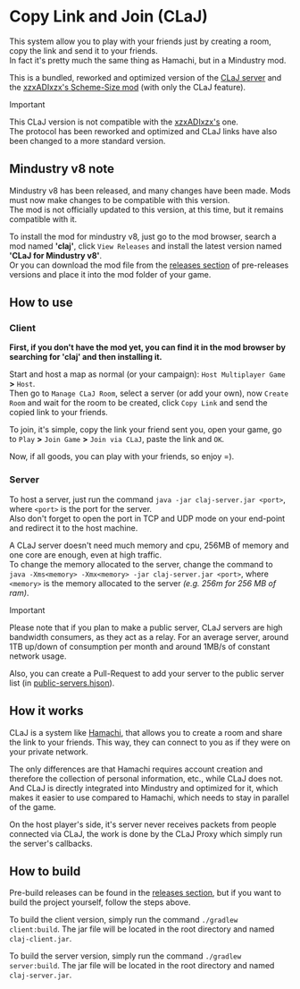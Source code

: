 # Copy Link and Join (CLaJ)
This system allow you to play with your friends just by creating a room, copy the link and send it to your friends. <br>
In fact it's pretty much the same thing as Hamachi, but in a Mindustry mod.

This is a bundled, reworked and optimized version of the [CLaJ server](https://github.com/xzxADIxzx/Copy-Link-and-Join) and the [xzxADIxzx's Scheme-Size mod](https://github.com/xzxADIxzx/Scheme-Size) (with only the CLaJ feature).

> [!IMPORTANT]
> This CLaJ version is not compatible with the [xzxADIxzx's](https://github.com/xzxADIxzx) one. <br>
> The protocol has been reworked and optimized and CLaJ links have also been changed to a more standard version.


## Mindustry v8 note
Mindustry v8 has been released, and many changes have been made. Mods must now make changes to be compatible with this version. <br>
The mod is not officially updated to this version, at this time, but it remains compatible with it.

To install the mod for mindustry v8, just go to the mod browser, search a mod named **'claj'**, click ``View Releases``
and install the latest version named **'CLaJ for Mindustry v8'**. <br>
Or you can download the mod file from the [releases section](https://github.com/Xpdustry/claj/releases) of pre-releases versions and place it into the mod folder of your game.


## How to use
### Client
**First, if you don't have the mod yet, you can find it in the mod browser by searching for 'claj' and then installing it.**

Start and host a map as normal (or your campaign): ``Host Multiplayer Game`` **>** ``Host``. <br>
Then go to ``Manage CLaJ Room``, select a server (or add your own), now ``Create Room`` and wait for the room to be created, click ``Copy Link`` and send the copied link to your friends.

To join, it's simple, copy the link your friend sent you, open your game, go to ``Play`` **>** ``Join Game`` **>** ``Join via CLaJ``, paste the link and ``OK``.

Now, if all goods, you can play with your friends, so enjoy =).


### Server
To host a server, just run the command ``java -jar claj-server.jar <port>``, where ``<port>`` is the port for the server. <br>
Also don't forget to open the port in TCP and UDP mode on your end-point and redirect it to the host machine.

A CLaJ server doesn't need much memory and cpu, 256MB of memory and one core are enough, even at high traffic.<br>
To change the memory allocated to the server, change the command to ``java -Xms<memory> -Xmx<memory> -jar claj-server.jar <port>``, where ``<memory>`` is the memory allocated to the server *(e.g. 256m for 256 MB of ram)*.

> [!IMPORTANT]
> Please note that if you plan to make a public server, CLaJ servers are high bandwidth consumers, as they act as a relay. For an average server, around 1TB up/down of consumption per month and around 1MB/s of constant network usage.
>
> Also, you can create a Pull-Request to add your server to the public server list (in [public-servers.hjson](https://github.com/xpdustry/claj/blob/main/public-servers.hjson)).


## How it works
CLaJ is a system like [Hamachi](https://vpn.net/), that allows you to create a room and share the link to your friends. This way, they can connect to you as if they were on your private network.

The only differences are that Hamachi requires account creation and therefore the collection of personal information, etc., while CLaJ does not. And CLaJ is directly integrated into Mindustry and optimized for it, which makes it easier to use compared to Hamachi, which needs to stay in parallel of the game.

On the host player's side, it's server never receives packets from people connected via CLaJ, the work is done by the CLaJ Proxy which simply run the server's callbacks.


## How to build
Pre-build releases can be found in the [releases section](https://github.com/Xpdustry/claj/releases), but if you want to build the project yourself, follow the steps above.

To build the client version, simply run the command ``./gradlew client:build``. The jar file will be located in the root directory and named ``claj-client.jar``.

To build the server version, simply run the command ``./gradlew server:build``. The jar file will be located in the root directory and named ``claj-server.jar``.
